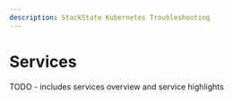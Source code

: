 ```yaml
---
description: StackState Kubernetes Troubleshooting
---
```


# Services

TODO - includes services overview and service highlights